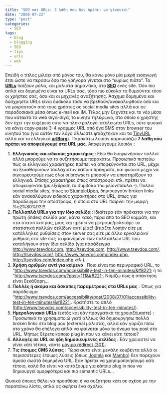 ```yaml
---
title: "SEO και URLs: 7 λάθη που δεν πρέπει να γίνονται"
date: "2008-07-22"
type: "post"
categories:
  - SEO
tags:
  - blog
  - blogging
  - SEO
  - tips
  - urls
  - web
---
```


Επειδή ο τίτλος μιλάει από μόνος του, θα κάνω μόνο μία μικρή εισαγωγή έτσι ώστε να περάσω όσο πιο γρήγορα γίνεται στο &#8220;κυρίως πιάτο&#8221;. Τα [**URLs**](http://en.wikipedia.org/wiki/Uniform_Resource_Locator "URLs in wiki") παίζουν ρόλο, και μάλιστα σημαντικό, στο [**SEO**](http://en.wikipedia.org/wiki/Search_engine_optimization "SEO at Wiki") ενός site. Όσο πιο απλά και δομημένα είναι τα URLs σας, τόσο πιο εύκολα τα θυμούνται τόσο οι χρήστες σας, όσο και οι μηχανές αναζήτησης. Άσχημα δομημένα και δύσχρηστα URLs είναι δύσκολο τόσο να βρεθούν/ανακαλυφθούν όσο και να μοιραστούν από τους χρήστες σε social media sites αλλά και σε παραδοσιακά μέσα όπως e-mail και IM. Τέλος μην ξεχνάτε και το νέο μέσο που κατακτά το web σιγά-σιγά, το κινητό τηλέφωνο, στο οποίο ο χρήστης δεν έχει την ευχέρεια ούτε να πληκτρολογεί ατέλειωτα URLs, ούτε φυσικά να κάνει copy-paste 3-4 γραμμές URL από ένα SMS στον browser του κινητού του (για αυτόν τον λόγο άλλωστε φτιάχτηκαν και τα [TinyURL](http://tinyurl.com/ "TinyURL") αλλά και το ελληνικό [**urlBorg**](http://urlborg.com/ "URLborg")). Παρακάτω λοιπόν παρουσιάζω **7 λάθη που πρέπει να αποφεύγουμε στα URL μας**. Αποφεύγουμε λοιπόν :

1. **Ελληνικούς και ειδικούς χαρακτήρες** : Εδώ θα διαφωνήσουν πολλοί αλλά μπορούμε να το συζητήσουμε παρακάτω. Προσωπικά πιστεύω πως οι ελληνικοί χαρακτήρες πρέπει να αποφεύγονται στο URL, μέχρι να ξεκαθαρίσουν τουλάχιστον κάποια πράγματα, και φυσικά μέχρι να σιγουρευτούμε πως όλοι οι browsers μπορούν να υποστηρίξουν τα ελληνικά. Επίσης χαρακτήρες όπως απόστροφοι κτλ. πρέπει να αποφεύγονται (με εξαίρεση το σύμβολο του μείον/παύλα -). Πολλά social media sites, όπως το [StumbleUpon](http://www.stumbleupon.com/ "StumbleUpon"), δημιουργούν broken links εάν ανακαλύψουν ειδικούς χαρακτήρες στο URL, όπως για παράδειγμα την απόστροφο, η οποία στο URL παίρνει την μορφή %e2%80%93!!!
2. **Πολλαπλά URLs για την ίδια σελίδα** : Ιδιαίτερα εάν πρόκειται για την πρώτη (index) σελίδα μας, κάνει κακό, πέρα από το SEO κομμάτι, και στα στατιστικά μας, μιας και πρέπει να μετράμε/μελετάμε τα στατιστικά πολλών σελίδων αντί μίας! Φτιάξτε λοιπόν είτε με κατάλληλες ρυθμίσεις στον server σας είτε με άλλο εργαλειάκι/ρύθμιση στο site σας το φαινόμενο των πολλαπλών URL που καταλήγουν στην ίδια σελίδα (για παράδειγμα http://www.tsevdos.com, http://tsevdos.com, http://www.tsevdos.com/, http://tsevdos.com/, http://www.tsevdos.com/index.php, http://tsevdos.com/index.php κτλ.).
3. **Χρήση αριθμών αντί για κείμενο** : Ποιο είναι πιο περιγραφικό URL, το &#8220;http://www.tsevdos.com/accessibility-test-in-ten-minutes/&#8221; ή το &#8220;http://www.tsevdos.com/?post=111&#8221;. Νομίζω πως η απάντηση είναι ξεκάθαρη&#8230;
4. **Πολλές ή ακόμα και άσκοπες παραμέτρους στα URLs μας** : Όπως για παράδειγμα &#8220;http://www.tsevdos.com/accessibility/post/2008/07/01/accessibility-test-in-ten-minutes/&#8221;. Κρατήστε το απλό (http://www.tsevdos.com/accessibility-test-in-ten-minutes/).
5. **Ημερολογιακά URLs** (εκτός και εάν πραγματικά τα χρειαζόμαστε) : Προσωπικά το χρησιμοποιώ γιατί αλλιώς θα δημιουργήσω πολλά broken links στο blog μου (external μάλιστα), αλλά εάν γύριζα πίσω στο χρόνο θα επέλεγα απλά να φαίνεται μόνο το όνομα του post στο URL. Μήπως ξέρετε κάποιο plug in που να κάνει κάτι τέτοιο?
6. **Αλλαγές σε URL σε ήδη δημοσιευμένες σελίδες** : Εάν χρειαστεί να γίνει κάτι τέτοιο, κάντε [μόνιμο redirect (301)](http://www.webconfs.com/how-to-redirect-a-webpage.php "How to redirect in all languages (301)").
7. **Τις έτοιμες CMS λύσεις** : Τώρα αυτό είναι μεγάλη κουβέντα αλλά οι περισσότερες έτοιμες λύσεις (όπως [Joomla](http://www.joomla.org/ "Joomla") και [Mambo](http://www.mamboserver.com/ "Mambo CMS")) δεν παρέχουν άμεσα σωστά δομημένα URL. Εάν πρέπει να χρησιμοποιήσουμε κάτι τέτοιο, καλό θα είναι να κοιτάξουμε για κάποιο plug in που να δημιουργεί ομορφότερα και πιο semantic URLs&#8230;

Φυσικά όποιος θέλει να προσθέσει ή να συζητήσει κάτι σε σχέση με την παραπάνω λίστα, απλά ας αφήσει ένα σχόλιο.

